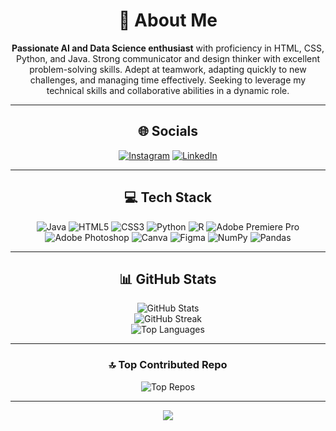 <div align="center">

# 💫 About Me
**Passionate AI and Data Science enthusiast** with proficiency in HTML, CSS, Python, and Java. Strong communicator and design thinker with excellent problem-solving skills. Adept at teamwork, adapting quickly to new challenges, and managing time effectively. Seeking to leverage my technical skills and collaborative abilities in a dynamic role.

---

## 🌐 Socials
[![Instagram](https://img.shields.io/badge/Instagram-%23E4405F.svg?logo=Instagram&logoColor=white)](https://instagram.com/harlee28) 
[![LinkedIn](https://img.shields.io/badge/LinkedIn-%230077B5.svg?logo=linkedin&logoColor=white)](https://linkedin.com/in/hariharan-z) 

---

## 💻 Tech Stack
![Java](https://img.shields.io/badge/java-%23ED8B00.svg?style=for-the-badge&logo=openjdk&logoColor=white) 
![HTML5](https://img.shields.io/badge/html5-%23E34F26.svg?style=for-the-badge&logo=html5&logoColor=white) 
![CSS3](https://img.shields.io/badge/css3-%231572B6.svg?style=for-the-badge&logo=css3&logoColor=white) 
![Python](https://img.shields.io/badge/python-3670A0?style=for-the-badge&logo=python&logoColor=ffdd54) 
![R](https://img.shields.io/badge/r-%23276DC3.svg?style=for-the-badge&logo=r&logoColor=white) 
![Adobe Premiere Pro](https://img.shields.io/badge/Adobe%20Premiere%20Pro-9999FF.svg?style=for-the-badge&logo=Adobe%20Premiere%20Pro&logoColor=white) 
![Adobe Photoshop](https://img.shields.io/badge/adobe%20photoshop-%2331A8FF.svg?style=for-the-badge&logo=adobe%20photoshop&logoColor=white) 
![Canva](https://img.shields.io/badge/Canva-%2300C4CC.svg?style=for-the-badge&logo=Canva&logoColor=white) 
![Figma](https://img.shields.io/badge/figma-%23F24E1E.svg?style=for-the-badge&logo=figma&logoColor=white) 
![NumPy](https://img.shields.io/badge/numpy-%23013243.svg?style=for-the-badge&logo=numpy&logoColor=white) 
![Pandas](https://img.shields.io/badge/pandas-%23150458.svg?style=for-the-badge&logo=pandas&logoColor=white)

---

## 📊 GitHub Stats
![GitHub Stats](https://github-readme-stats.vercel.app/api?username=Hariharanpugazh&theme=dark&hide_border=false&include_all_commits=false&count_private=false)  
![GitHub Streak](https://github-readme-streak-stats.herokuapp.com/?user=Hariharanpugazh&theme=dark&hide_border=false)  
![Top Languages](https://github-readme-stats.vercel.app/api/top-langs/?username=Hariharanpugazh&theme=dark&hide_border=false&include_all_commits=false&count_private=false&layout=compact)

---

### 🔝 Top Contributed Repo
![Top Repos](https://github-contributor-stats.vercel.app/api?username=Hariharanpugazh&limit=5&theme=default&combine_all_yearly_contributions=true)

---

[![](https://visitcount.itsvg.in/api?id=Hariharanpugazh&icon=0&color=1)](https://visitcount.itsvg.in)

</div>
